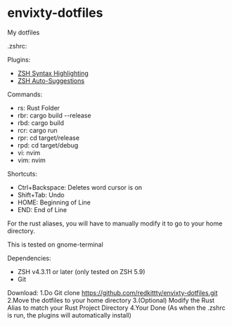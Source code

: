 # envixty-dotfiles
My dotfiles

.zshrc:

Plugins:
- [ZSH Syntax Highlighting](https://github.com/zsh-users/zsh-autosuggestions)
- [ZSH Auto-Suggestions](https://github.com/zsh-users/zsh-autosuggestions)

Commands:
- rs: Rust Folder
- rbr: cargo build --release
- rbd: cargo build
- rcr: cargo run
- rpr: cd target/release
- rpd: cd target/debug
- vi: nvim
- vim: nvim

Shortcuts:
- Ctrl+Backspace: Deletes word cursor is on
- Shift+Tab: Undo
- HOME: Beginning of Line
- END: End of Line

For the rust aliases, you will have to manually modify it to go to your home directory.

This is tested on gnome-terminal

Dependencies:
- ZSH v4.3.11 or later (only tested on ZSH 5.9)
- Git

Download:
1.Do Git clone https://github.com/redkittty/envixty-dotfiles.git
2.Move the dotfiles to your home directory
3.(Optional) Modify the Rust Alias to match your Rust Project Directory
4.Your Done (As when the .zshrc is run, the plugins will automatically install)
